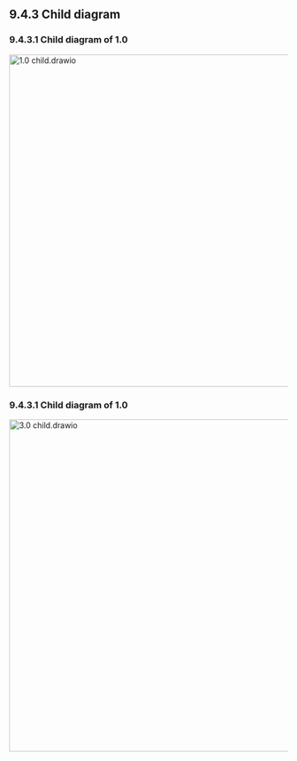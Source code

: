 ## 9.4.3 Child diagram
### 9.4.3.1 Child diagram of 1.0
<img src="https://raw.githubusercontent.com/Cheryl322/Technicrab_Project1_SAD_20232024/main/image/level%200%203rd%20draft.drawio%20(1).png" alt="1.0 child.drawio" width="600"/>

### 9.4.3.1 Child diagram of 1.0
<img src="https://raw.githubusercontent.com/Cheryl322/Technicrab_Project1_SAD_20232024/main/image/level%200%203rd%20draft.drawio%20(1).png" alt="3.0 child.drawio" width="600"/>

